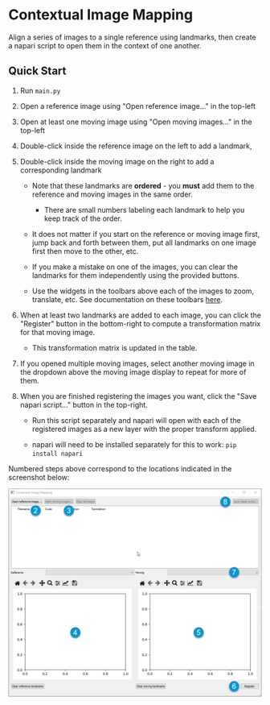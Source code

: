 # Contextual Image Mapping
 Align a series of images to a single reference using landmarks, then create a
 napari script to open them in the context of one another. 

## Quick Start
1. Run `main.py`
2. Open a reference image using "Open reference image..." in the top-left
3. Open at least one moving image using "Open moving images..." in the top-left
4. Double-click inside the reference image on the left to add a landmark,
5. Double-click inside the moving image on the right to add a corresponding landmark
   * Note that these landmarks are **ordered** - you **must** add them to the reference
     and moving images in the same order.
     * There are small numbers labeling each landmark to help you keep track of the order.
     
   * It does not matter if you start on the reference or moving image first, jump
     back and forth between them, put all landmarks on one image first then move to the
     other, etc.
     
   * If you make a mistake on one of the images, you can clear the landmarks for them
     independently using the provided buttons.
     
   * Use the widgets in the toolbars above each of the images to zoom, translate, etc.
     See documentation on these toolbars [here](https://matplotlib.org/3.2.2/users/navigation_toolbar.html).
     
6. When at least two landmarks are added to each image, you can click the "Register" button
in the bottom-right to compute a transformation matrix for that moving image.
   
   * This transformation matrix is updated in the table.
 
7. If you opened multiple moving images, select another moving image in the dropdown above
   the moving image display to repeat for more of them.
   
8. When you are finished registering the images you want, click the "Save napari script..."
button in the top-right.
   
   * Run this script separately and napari will open with each of the registered images as
     a new layer with the proper transform applied.
     
   * napari will need to be installed separately for this to work: `pip install napari`
     
Numbered steps above correspond to the locations indicated in the screenshot below:

![The CIM main window.](docs/screenshots/main_window.png)